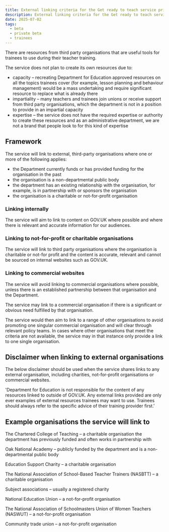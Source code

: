 ```yaml
---
title: External linking criteria for the Get ready to teach service private beta
description: External linking criteria for the Get ready to teach service private beta, providing editorial content to support a sample cohort of trainees starting in the 2025/26 academic year.
date: 2025-07-02
tags:
  - beta
  - private beta
  - trainees
---
```


There are resources from third party organisations that are useful tools for trainees to use during their teacher training. 

The service does not plan to create its own resources due to: 

* capacity – recreating Department for Education approved resources on all the topics trainees cover (for example, lesson planning and behaviour management) would be a mass undertaking and require significant resource to replace what is already there 
* impartiality – many teachers and trainees join unions or receive support from third party organisations, which the department is not in a position to provide in an impartial capacity 
* expertise – the service does not have the required expertise or authority to create these resources and as an administrative department, we are not a brand that people look to for this kind of expertise 

## Framework 

The service will link to external, third-party organisations where one or more of the following applies: 

* the Department currently funds or has provided funding for the organisation in the past 
* the organisation is a non-departmental public body 
* the department has an existing relationship with the organisation, for example, is in partnership with or sponsors the organisation 
* the organisation is a charitable or not-for-profit organisation 

### Linking internally 

The service will aim to link to content on GOV.UK where possible and where there is relevant and accurate information for our audiences. 

### Linking to not-for-profit or charitable organisations 

The service will link to third party organisations where the organisation is charitable or not-for profit and the content is accurate, relevant and cannot be sourced on internal websites such as GOV.UK.  

### Linking to commercial websites 

The service will avoid linking to commercial organisations where possible, unless there is an established partnership between that organisation and the Department. 

The service may link to a commercial organisation if there is a significant or obvious need fulfilled by that organisation. 

The service would then aim to link to a range of other organisations to avoid promoting one singular commercial organisation and will clear through relevant policy teams. In cases where other organisations that meet the criteria are not available, the service may in that instance only provide a link to one single organisation.   

## Disclaimer when linking to external organisations 

The below disclaimer should be used when the service shares links to any external organisation, including charities, not-for-profit organisations or commercial websites.  

'Department for Education is not responsible for the content of any resources linked to outside of GOV.UK. Any external links provided are only ever examples of external resources trainees may want to use. Trainees should always refer to the specific advice of their training provider first.'

## Example organisations the service will link to 

The Chartered College of Teaching – a charitable organisation the department has previously funded and often works in partnership with 

Oak National Academy – publicly funded by the department and is a non-departmental public body 

Education Support Charity – a charitable organisation 

The National Association of School-Based Teacher Trainers (NASBTT) – a charitable organisation 

Subject associations – usually a registered charity 

National Education Union – a not-for-profit organisation 

The National Association of Schoolmasters Union of Women Teachers (NASWUT) – a not-for-profit organisation 

Community trade union – a not-for-profit organisation
